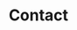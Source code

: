 ---
layout: page
title: "Contact"
permalink: /contact/
header_image_path: /assets/images/headers/contact.jpg
webform:
    subject: "Big Johnson Construction: Contact Form"
    to: "trevor@bjcsteel.com,team@variantstudios.com"
    thank_you_message: "Thank you. Your message has been sent. We will contact you shortly."
class: 'contact'
_comments:
  header_image_path: "The image should be a jpg scaled and cropped to 1200px wide by 350px tall."
  webform:
      subject: "This is the contact form's email subject line."
      to: "Add the email address(es) you would like to send this to and if you want to send to more than one you can add commas between them, for example: hello1@test.com,hello2@test.com"
      thank_you_message: "This is the message the visitor sees after they submit a contact message."  
---